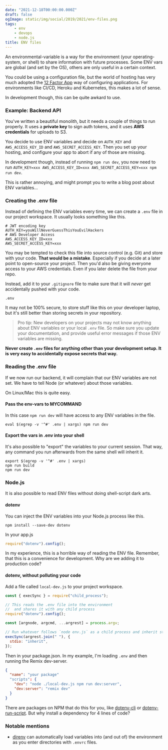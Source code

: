 ```yaml
---
date: "2021-12-18T00:00:00.000Z"
draft: false
ogImage: static/img/social/2019/2021/env-files.png
tags:
    - env
    - devops
    - node.js
title: ENV files
---
```

An environmental-variable is a way for the environment (your operating-system, or shell) to share information with future processes. Some ENV vars are global (and set by the OS), others are only useful in a certain context.

You could be using a configuration file, but the world of hosting has very much adopted the [12 Factor App](https://12factor.net) way of configuring applications. For environments like CI/CD, Heroku and Kubernetes, this makes a lot of sense.

In development though, this can be quite awkard to use.

### Example: Backend API

You've written a beautiful monolith, but it needs a couple of things to run properly. It uses a **private key** to sign auth tokens, and it uses **AWS credentials** for uploads to S3.

You decide to use ENV variables and decide on `AUTH_KEY` and `AWS_ACCESS_KEY_ID` and `AWS_SECRET_ACCESS_KEY`. Then you set up your hosting, and configure your app to abort if any of those are missing.

In development though, instead of running `npm run dev`, you now need to run `AUTH_KEY=xxx AWS_ACCESS_KEY_ID=xxx AWS_SECRET_ACCESS_KEY=xxx npm run dev`.

This is rather annoying, and might prompt you to write a blog post about ENV variables...

### Creating the .env file

Instead of defining the ENV variables every time, we can create a `.env` file in our project workspace. It usually looks something like this.

```
# JWT encoding key
AUTH_KEY=youWillNeverGuessThisYouEvilHackers
# AWS Developer Access
AWS_ACCESS_KEY_ID=xxx
AWS_SECRET_ACCESS_KEY=xxx
```

You may be tempted to check this file into source control (e.g. Git) and store with your code. **That would be a mistake**. Especially if you decide at a later point to open-source your project. Then you'd also be giving everyone access to your AWS credentials. Even if you later delete the file from your repo.

Instead, add it to your `.gitignore` file to make sure that it will _never_ get accidentally pushed with your code.

```
.env
```

It may not be 100% secure, to store stuff like this on your developer laptop, but it's still better than storing secrets in your repository.

> Pro tip: New developers on your projects may not know anything about ENV variables or your local `.env` file. So make sure you update your documentation, and provide useful error messages if those ENV variables are missing.

**Never create `.env` files for anything other than your development setup. It is very easy to accidentally expose secrets that way.**

### Reading the .env file

If we now run our backend, it will complain that our ENV variables are not set. We have to tell Node (or whatever) about those variables.

On Linux/Mac this is quite easy.

#### Pass the env-vars to MYCOMMAND

In this case `npm run dev` will have access to any ENV variables in the file.

```
eval $(egrep -v '^#' .env | xargs) npm run dev

```

#### Export the vars in .env into your shell

It's also possible to "export" the variables to your current session. That way, any command you run afterwards from the same shell will inherit it.

```
export $(egrep -v '^#' .env | xargs)
npm run build
npm run dev
```

### Node.js

It is also possible to read ENV files without doing shell-script dark arts.

#### dotenv

You can inject the ENV variables into your Node.js process like this.

```
npm install --save-dev dotenv
```

In your app.js

```js
require("dotenv").config();
```

In my experience, this is a horrible way of reading the ENV file. Remember, that this is a convenience for development. Why are we adding it to production code?

#### dotenv, without polluting your code

Add a file called `local-dev.js` to your project workspace.

```js
const { execSync } = require("child_process");

// This reads the .env file into the environment
//  and shares it with any child process
require("dotenv").config();

const [argnode, argcmd, ...argrest] = process.argv;

// Run whatever follows `node env.js` as a child process and inherit stdin/stdout/etc
execSync(argrest.join(" "), {
  stdio: "inherit",
});
```

Then in your package.json. In my example, I'm loading `.env` and then running the Remix dev-server.

```json
{
  "name": "your package"
  "scripts": {
    "dev": "node ./local-dev.js npm run dev:server",
	"dev:server": "remix dev"
  }
}
```

There are packages on NPM that do this for you, like [dotenv-cli](https://www.npmjs.com/package/dotenv-cli) or [dotenv-run-script](https://www.npmjs.com/package/dotenv-run-script). But why install a dependency for 4 lines of code?

### Notable mentions

- [direnv](https://direnv.net) can automatically load variables into (and out of) the environment as you enter directories with `.envrc` files.
